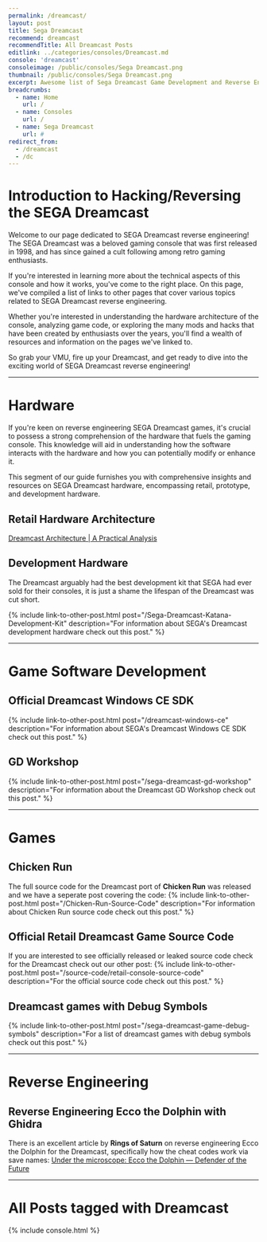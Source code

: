 ```yaml
---
permalink: /dreamcast/
layout: post
title: Sega Dreamcast
recommend: dreamcast
recommendTitle: All Dreamcast Posts
editlink: ../categories/consoles/Dreamcast.md
console: 'dreamcast'
consoleimage: /public/consoles/Sega Dreamcast.png
thumbnail: /public/consoles/Sega Dreamcast.png
excerpt: Awesome list of Sega Dreamcast Game Development and Reverse Engineering information
breadcrumbs:
  - name: Home
    url: /
  - name: Consoles
    url: /
  - name: Sega Dreamcast
    url: #
redirect_from:
  - /dreamcast
  - /dc
---
```

# Introduction to Hacking/Reversing the SEGA Dreamcast
Welcome to our page dedicated to SEGA Dreamcast reverse engineering! The SEGA Dreamcast was a beloved gaming console that was first released in 1998, and has since gained a cult following among retro gaming enthusiasts. 

If you're interested in learning more about the technical aspects of this console and how it works, you've come to the right place. On this page, we've compiled a list of links to other pages that cover various topics related to SEGA Dreamcast reverse engineering. 

Whether you're interested in understanding the hardware architecture of the console, analyzing game code, or exploring the many mods and hacks that have been created by enthusiasts over the years, you'll find a wealth of resources and information on the pages we've linked to. 

So grab your VMU, fire up your Dreamcast, and get ready to dive into the exciting world of SEGA Dreamcast reverse engineering!

---
# Hardware
If you're keen on reverse engineering SEGA Dreamcast games, it's crucial to possess a strong comprehension of the hardware that fuels the gaming console. This knowledge will aid in understanding how the software interacts with the hardware and how you can potentially modify or enhance it.

This segment of our guide furnishes you with comprehensive insights and resources on SEGA Dreamcast hardware, encompassing retail, prototype, and development hardware.

## Retail Hardware Architecture
[Dreamcast Architecture | A Practical Analysis](https://www.copetti.org/writings/consoles/dreamcast/)

## Development Hardware
The Dreamcast arguably had the best development kit that SEGA had ever sold for their consoles, it is just a shame the lifespan of the Dreamcast was cut short.

{% include link-to-other-post.html post="/Sega-Dreamcast-Katana-Development-Kit" description="For information about SEGA's Dreamcast development hardware check out this post." %}

---
# Game Software Development

## Official Dreamcast Windows CE SDK
{% include link-to-other-post.html post="/dreamcast-windows-ce" description="For information about SEGA's Dreamcast Windows CE SDK check out this post." %}

## GD Workshop
{% include link-to-other-post.html post="/sega-dreamcast-gd-workshop" description="For information about the Dreamcast GD Workshop check out this post." %}

---
# Games

## Chicken Run
The full source code for the Dreamcast port of **Chicken Run** was released and we have a seperate post covering the code:
{% include link-to-other-post.html post="/Chicken-Run-Source-Code" description="For information about Chicken Run source code check out this post." %}


## Official Retail Dreamcast Game Source Code
If you are interested to see officially released or leaked source code check for the Dreamcast check out our other post:
{% include link-to-other-post.html post="/source-code/retail-console-source-code" description="For the official source code check out this post." %}

## Dreamcast games with Debug Symbols
{% include link-to-other-post.html post="/sega-dreamcast-game-debug-symbols" description="For a list of dreamcast games with debug symbols check out this post." %}


---
# Reverse Engineering

## Reverse Engineering Ecco the Dolphin with Ghidra
There is an excellent article by **Rings of Saturn** on reverse engineering Ecco the Dolphin for the Dreamcast, specifically how the cheat codes work via save names:
[Under the microscope: Ecco the Dolphin — Defender of the Future](https://32bits.substack.com/p/under-the-microscope-ecco-the-dolphin)

---
# All Posts tagged with Dreamcast
<div>

{% include console.html %}
</div>
